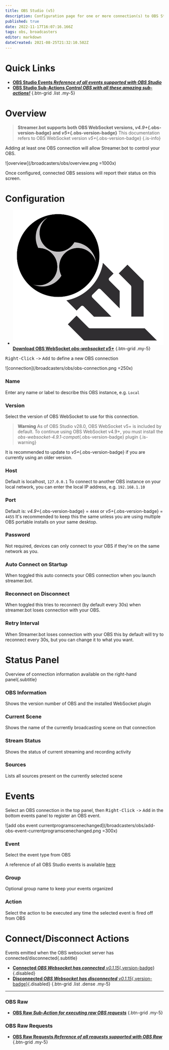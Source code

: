 ```yaml
---
title: OBS Studio (v5)
description: Configuration page for one or more connection(s) to OBS Studio instance(s)
published: true
date: 2022-11-17T16:07:16.166Z
tags: obs, broadcasters
editor: markdown
dateCreated: 2021-08-25T21:32:10.502Z
---
```


# Quick Links
- [<i class="mdi mdi-creation text--obs"></i>**OBS Studio Events *Reference of all events supported with OBS Studio***](/Broadcasters/OBS/Events)
- [<i class="mdi mdi-lightning-bolt-outline text--obs"></i>**OBS Studio Sub-Actions *Control OBS with all these amazing sub-actions!***](/Sub-Actions/OBS)
{.btn-grid .list .my-5}

# Overview
> **Streamer.bot supports both OBS WebSocket versions, *v4.9+*{.obs-version-badge} and *v5+*{.obs-version-badge}**
This documentation refers to OBS WebSocket version *v5+*{.obs-version-badge}
{.is-info}

Adding at least one OBS connection will allow Streamer.bot to control your OBS.

![overview](/broadcasters/obs/overview.png =1000x)

Once configured, connected OBS sessions will report their status on this screen.

# Configuration
- [<img src="/logos/obs-websocket.png"/>**Download OBS WebSocket *<i class="mdi mdi-github"></i> obs-websocket v5+***](https://github.com/obsproject/obs-websocket/releases/latest)
{.btn-grid .my-5}

<kbd>Right-Click</kbd> <kbd>-></kbd> <kbd>Add</kbd> to define a new OBS connection

![connection](/broadcasters/obs/obs-connection.png =250x)

### Name
Enter any name or label to describe this OBS instance, e.g. `Local`

### Version
Select the version of OBS WebSocket to use for this connection.

> **Warning**
> As of OBS Studio v28.0, OBS WebSocket v5+ is included by default. 
> To continue using OBS WebSocket v4.9+, you must install the *obs-websocket-4.9.1-compat*{.obs-version-badge} plugin
{.is-warning}

It is recommended to update to *v5+*{.obs-version-badge} if you are currently using an older version.

### Host
Default is localhost, `127.0.0.1`
To connect to another OBS instance on your local network, you can enter the local IP address, e.g. `192.168.1.10`

### Port
Default is: *v4.9+*{.obs-version-badge} = `4444` or *v5+*{.obs-version-badge} = `4455`
It's recommended to keep this the same unless you are using multiple OBS portable installs on your same desktop.

### Password
Not required, devices can only connect to your OBS if they're on the same network as you.

### Auto Connect on Startup
When toggled this auto connects your OBS connection when you launch streamer.bot.

### Reconnect on Disconnect
When toggled this tries to reconnect (by default every 30s) when streamer.bot loses connection with your OBS.

### Retry Interval
When Streamer.bot loses connection with your OBS this by default will try to reconnect every 30s, but you can change it to what you want.

# Status Panel
Overview of connection information available on the right-hand panel{.subtitle}

### OBS Information
Shows the version number of OBS and the installed WebSocket plugin

### Current Scene
Shows the name of the currently broadcasting scene on that connection

### Stream Status
Shows the status of current streaming and recording activity

### Sources
Lists all sources present on the currently selected scene

# Events
Select an OBS connection in the top panel, then <kbd>Right-Click</kbd> <kbd>-></kbd> <kbd>Add</kbd> in the bottom events panel to register an OBS event.

![add obs event currentprogramscenechanged](/broadcasters/obs/add-obs-event-currentprogramscenechanged.png =300x)

### Event
Select the event type from OBS

A reference of all OBS Studio events is available [here](/Broadcasters/OBS/Events)

### Group
Optional group name to keep your events organized

### Action
Select the action to be executed any time the selected event is fired off from OBS

# Connect/Disconnect Actions
Events emitted when the OBS websocket server has connected/disconnected{.subtitle}
* [**Connected *OBS Websocket has connected*** *v0.1.15*{.version-badge}](/Broadcasters/OBS/Actions/Connected){.disabled}
* [**Disconnected *OBS Websocket has disconnected*** *v0.1.15*{.version-badge}](/Broadcasters/OBS/Actions/Disconnected){.disabled}
{.btn-grid .list .dense .my-5}

***

### OBS Raw
- [<i class="mdi mdi-code-json text--obs"></i>**OBS Raw *Sub-Action for executing raw OBS requests***](/Sub-Actions/OBS/Raw)
{.btn-grid .my-5}

### OBS Raw Requests
- [<i class="mdi mdi-frequently-asked-questions
 text--obs"></i>**OBS Raw Requests *Reference of all requests supported with OBS Raw***](/Broadcasters/OBS/Requests)
{.btn-grid .my-5}